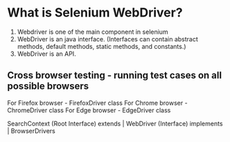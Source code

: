 # What is Selenium WebDriver?

1. Webdriver is one of the main component in selenium
2. WebDriver is an java interface. (Interfaces can contain abstract methods, default methods, static methods, and constants.)
3. WebDriver is an API.

## Cross browser testing - running test cases on all possible browsers

For Firefox browser - FirefoxDriver class
For Chrome browser - ChromeDriver class
For Edge browser - EdgeDriver class

SearchContext (Root Interface)
extends
|
WebDriver (Interface)
implements
|
BrowserDrivers
